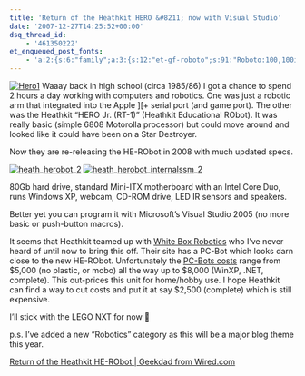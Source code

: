 ```yaml
---
title: 'Return of the Heathkit HERO &#8211; now with Visual Studio'
date: '2007-12-27T14:25:52+00:00'
dsq_thread_id:
    - '461350222'
et_enqueued_post_fonts:
    - 'a:2:{s:6:"family";a:3:{s:12:"et-gf-roboto";s:91:"Roboto:100,100italic,300,300italic,regular,italic,500,500italic,700,700italic,900,900italic";s:22:"et-gf-roboto-condensed";s:59:"Roboto+Condensed:300,300italic,regular,italic,700,700italic";s:17:"et-gf-roboto-slab";s:51:"Roboto+Slab:100,200,300,regular,500,600,700,800,900";}s:6:"subset";a:7:{i:0;s:9:"latin-ext";i:1;s:5:"greek";i:2;s:9:"greek-ext";i:3;s:10:"vietnamese";i:4;s:8:"cyrillic";i:5;s:5:"latin";i:6;s:12:"cyrillic-ext";}}'
---
```


[![Hero1](http://www.bruceabernethy.com/wp-content/uploads/WindowsLiveWriter/ReturnoftheHeathkitHERObotWired.com_136E2/Hero1_thumb.jpg)](http://www.bruceabernethy.com/wp-content/uploads/WindowsLiveWriter/ReturnoftheHeathkitHERObotWired.com_136E2/Hero1_2.jpg) Waaay back in high school (circa 1985/86) I got a chance to spend 2 hours a day working with computers and robotics. One was just a robotic arm that integrated into the Apple \]\[+ serial port (and game port). The other was the Heathkit “HERO Jr. (RT-1)” (Heathkit Educational RObot). It was really basic (simple 6808 Motorolla processor) but could move around and looked like it could have been on a Star Destroyer.

Now they are re-releasing the HE-RObot in 2008 with much updated specs.

[![heath_herobot_2](http://www.bruceabernethy.com/wp-content/uploads/WindowsLiveWriter/ReturnoftheHeathkitHERObotWired.com_136E2/heath_herobot_2_thumb.jpg)](http://www.bruceabernethy.com/wp-content/uploads/WindowsLiveWriter/ReturnoftheHeathkitHERObotWired.com_136E2/heath_herobot_2_2.jpg) [![heath_herobot_internalssm_2](http://www.bruceabernethy.com/wp-content/uploads/WindowsLiveWriter/ReturnoftheHeathkitHERObotWired.com_136E2/heath_herobot_internalssm_2_thumb.jpg)](http://www.bruceabernethy.com/wp-content/uploads/WindowsLiveWriter/ReturnoftheHeathkitHERObotWired.com_136E2/heath_herobot_internalssm_2_2.jpg)

80Gb hard drive, standard Mini-ITX motherboard with an Intel Core Duo, runs Windows XP, webcam, CD-ROM drive, LED IR sensors and speakers.

Better yet you can program it with Microsoft’s Visual Studio 2005 (no more basic or push-button macros).

It seems that Heathkit teamed up with [White Box Robotics](http://www.whiteboxrobotics.com/) who I’ve never heard of until now to bring this off. Their site has a PC-Bot which looks darn close to the new HE-RObot. Unfortunately the [PC-Bots costs](http://www.robotshop.ca/home/suppliers/white-box-robotics-en/index.html) range from $5,000 (no plastic, or mobo) all the way up to $8,000 (WinXP, .NET, complete). This out-prices this unit for home/hobby use. I hope Heathkit can find a way to cut costs and put it at say $2,500 (complete) which is still expensive.

I’ll stick with the LEGO NXT for now 🙂

p.s. I’ve added a new “Robotics” category as this will be a major blog theme this year.

[Return of the Heathkit HE-RObot | Geekdad from Wired.com](http://blog.wired.com/geekdad/2007/12/return-of-the-h.html)